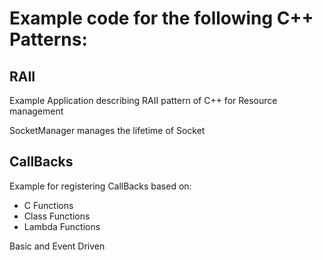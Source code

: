# Example code for the following C++ Patterns:

## RAII
Example Application describing RAII pattern of C++ for Resource management

SocketManager manages the lifetime of Socket

## CallBacks
Example for registering CallBacks based on:
* C Functions
* Class Functions
* Lambda Functions

Basic and Event Driven
